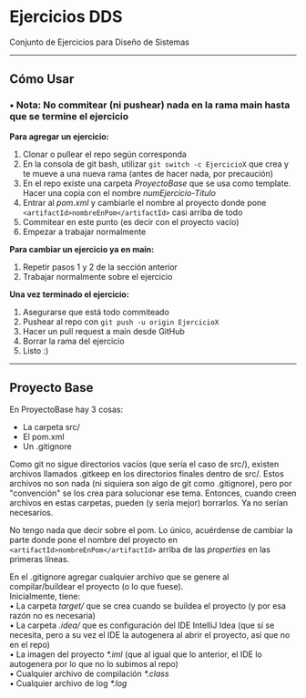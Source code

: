 # Ejercicios DDS

Conjunto de Ejercicios para Diseño de Sistemas

---

## Cómo Usar

### • Nota: No commitear (ni pushear) nada en la rama main hasta que se termine el ejercicio


**Para agregar un ejercicio:**
1. Clonar o pullear el repo según corresponda
2. En la consola de git bash, utilizar `git switch -c EjercicioX` que crea y te mueve a una nueva rama (antes de hacer nada, por precaución)
3. En el repo existe una carpeta *ProyectoBase* que se usa como template. Hacer una copia con el nombre *numEjercicio-Título*
4. Entrar al *pom.xml* y cambiarle el nombre al proyecto donde pone `<artifactId>nombreEnPom</artifactId>` casi arriba de todo
5. Commitear en este punto (es decir con el proyecto vacío)
6. Empezar a trabajar normalmente

**Para cambiar un ejercicio ya en main:**
1. Repetir pasos 1 y 2 de la sección anterior
2. Trabajar normalmente sobre el ejercicio

**Una vez terminado el ejercicio:**
1. Asegurarse que está todo commiteado
2. Pushear al repo con `git push -u origin EjercicioX`
3. Hacer un pull request a main desde GitHub
4. Borrar la rama del ejercicio
5. Listo :)
---
## Proyecto Base

En ProyectoBase hay 3 cosas:
* La carpeta src/
* El pom.xml
* Un .gitignore

Como git no sigue directorios vacíos (que sería el caso de src/), existen archivos llamados .gitkeep en los directorios finales dentro de src/. Estos archivos no son nada (ni siquiera son algo de git como .gitignore), pero por "convención" se los crea para solucionar ese tema.
Entonces, cuando creen archivos en estas carpetas, pueden (y sería mejor) borrarlos. Ya no serían necesarios.

No tengo nada que decir sobre el pom. Lo único, acuérdense de cambiar la parte donde pone el nombre del proyecto en `<artifactId>nombreEnPom</artifactId>` arriba de las *properties* en las primeras líneas.

En el .gitignore agregar cualquier archivo que se genere al compilar/buildear el proyecto (o lo que fuese).  
Inicialmente, tiene:  
• La carpeta *target/* que se crea cuando se buildea el proyecto (y por esa razón no es necesaria)  
• La carpeta *.idea/* que es configuración del IDE IntelliJ Idea (que sí se necesita, pero a su vez el IDE la autogenera al abrir el proyecto, así que no en el repo)  
• La imagen del proyecto *\*.iml* (que al igual que lo anterior, el IDE lo autogenera por lo que no lo subimos al repo)  
• Cualquier archivo de compilación *\*.class*   
• Cualquier archivo de log *\*.log* 
